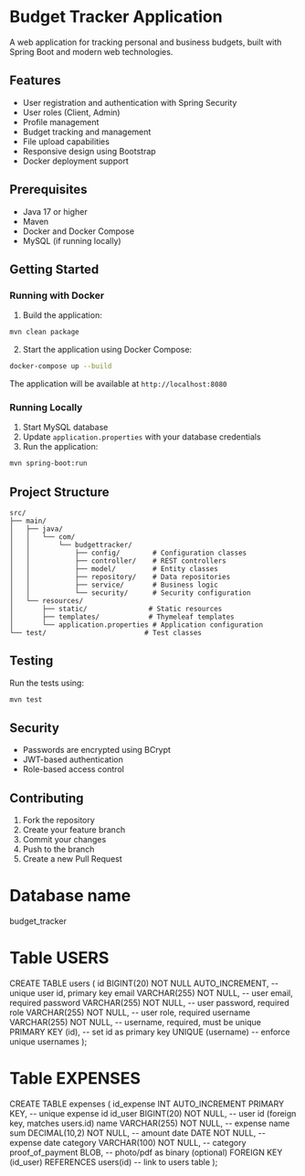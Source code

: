# Budget Tracker Application

A web application for tracking personal and business budgets, built with Spring Boot and modern web technologies.

## Features

- User registration and authentication with Spring Security
- User roles (Client, Admin)
- Profile management
- Budget tracking and management
- File upload capabilities
- Responsive design using Bootstrap
- Docker deployment support

## Prerequisites

- Java 17 or higher
- Maven
- Docker and Docker Compose
- MySQL (if running locally)

## Getting Started

### Running with Docker

1. Build the application:
```bash
mvn clean package
```

2. Start the application using Docker Compose:
```bash
docker-compose up --build
```

The application will be available at `http://localhost:8080`

### Running Locally

1. Start MySQL database
2. Update `application.properties` with your database credentials
3. Run the application:
```bash
mvn spring-boot:run
```

## Project Structure

```
src/
├── main/
│   ├── java/
│   │   └── com/
│   │       └── budgettracker/
│   │           ├── config/        # Configuration classes
│   │           ├── controller/    # REST controllers
│   │           ├── model/         # Entity classes
│   │           ├── repository/    # Data repositories
│   │           ├── service/       # Business logic
│   │           └── security/      # Security configuration
│   └── resources/
│       ├── static/               # Static resources
│       ├── templates/            # Thymeleaf templates
│       └── application.properties # Application configuration
└── test/                        # Test classes
```

## Testing

Run the tests using:
```bash
mvn test
```

## Security

- Passwords are encrypted using BCrypt
- JWT-based authentication
- Role-based access control

## Contributing

1. Fork the repository
2. Create your feature branch
3. Commit your changes
4. Push to the branch
5. Create a new Pull Request 

# Database name
budget_tracker

# Table USERS
CREATE TABLE users (
    id BIGINT(20) NOT NULL AUTO_INCREMENT,      -- unique user id, primary key
    email VARCHAR(255) NOT NULL,                -- user email, required
    password VARCHAR(255) NOT NULL,             -- user password, required
    role VARCHAR(255) NOT NULL,                 -- user role, required
    username VARCHAR(255) NOT NULL,             -- username, required, must be unique
    PRIMARY KEY (id),                           -- set id as primary key
    UNIQUE (username)                           -- enforce unique usernames
);

# Table EXPENSES
CREATE TABLE expenses (
    id_expense INT AUTO_INCREMENT PRIMARY KEY,      -- unique expense id
    id_user BIGINT(20) NOT NULL,                    -- user id (foreign key, matches users.id)
    name VARCHAR(255) NOT NULL,                     -- expense name
    sum DECIMAL(10,2) NOT NULL,                     -- amount
    date DATE NOT NULL,                             -- expense date
    category VARCHAR(100) NOT NULL,                 -- category
    proof_of_payment BLOB,                          -- photo/pdf as binary (optional)
    FOREIGN KEY (id_user) REFERENCES users(id)      -- link to users table
);
